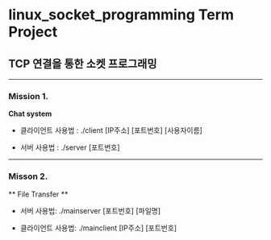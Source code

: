 # linux_socket_programming Term Project



## TCP 연결을 통한 소켓 프로그래밍 


---
### Mission 1.

 **Chat system**

 - 클라이언트 사용법 : ./client [IP주소] [포트번호] [사용자이름]

 - 서버 사용법 : ./server [포트번호] 

---

### Misson 2.

** File Transfer **

 - 서버 사용법: ./mainserver [포트번호] [파일명]

 - 클라이언트 사용법: ./mainclient [IP주소] [포트번호]